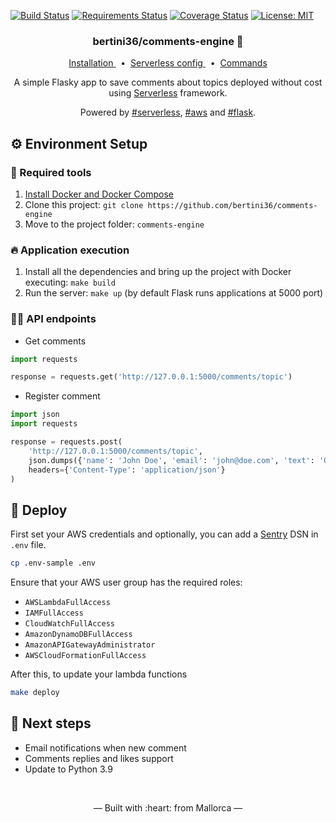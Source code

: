 [![Build Status](https://travis-ci.org/bertini36/comments-engine.svg?branch=master)](https://travis-ci.org/bertini36/comments-engine)
[![Requirements Status](https://requires.io/github/bertini36/comments-engine/requirements.svg?branch=master)](https://requires.io/github/bertini36/comments-engine/requirements/?branch=master)
[![Coverage Status](https://coveralls.io/repos/github/bertini36/comments-engine/badge.svg?branch=master)](https://coveralls.io/github/bertini36/comments-engine?branch=master)
[![License: MIT](https://img.shields.io/badge/License-MIT-blue.svg)](https://opensource.org/licenses/MIT)

<h3 align="center">
    bertini36/comments-engine 💬
</h3>
<p align="center">
  <a href="#-environment-setup" target="_blank">
    Installation
  </a>&nbsp;&nbsp;•&nbsp;
  <a href="https://github.com/bertini36/comments-engine/blob/master/serverless.yml" target="_blank">
    Serverless config
  </a>&nbsp;&nbsp;•&nbsp;
  <a href="https://github.com/bertini36/comments-engine/blob/master/Makefile" target="_blank">
    Commands
  </a>
</p>
<p align="center">
A simple Flasky app to save comments about topics deployed without cost using
<a href="https://www.serverless.com/" target="_blank">Serverless</a> framework.
</p>
<p align="center">
Powered by <a href="https://www.serverless.com/" target="_blank">#serverless</a>,
<a href="https://aws.amazon.com/" target="_blank">#aws</a> and
 <a href="https://flask.palletsprojects.com/en/1.1.x/" target="_blank">#flask</a>.
</p>

## ⚙️ Environment Setup

### 🐳 Required tools

1. [Install Docker and Docker Compose](https://www.docker.com/get-started)
2. Clone this project: `git clone https://github.com/bertini36/comments-engine`
3. Move to the project folder: `comments-engine`

### 🔥 Application execution

1. Install all the dependencies and bring up the project with Docker executing: `make build`
2. Run the server: `make up` (by default Flask runs applications at 5000 port)

### 👩‍💻 API endpoints
* Get comments
```python
import requests

response = requests.get('http://127.0.0.1:5000/comments/topic')
```
* Register comment
```python
import json
import requests

response = requests.post(
    'http://127.0.0.1:5000/comments/topic',
    json.dumps({'name': 'John Doe', 'email': 'john@doe.com', 'text': 'Ouh mama'}),
    headers={'Content-Type': 'application/json'}
)
```


## 🚀 Deploy

First set your AWS credentials and optionally, you can add a
 [Sentry](https://sentry.io/) DSN in `.env` file.
```bash
cp .env-sample .env
```

Ensure that your AWS user group has the required roles:
* `AWSLambdaFullAccess`
* `IAMFullAccess`
* `CloudWatchFullAccess`
* `AmazonDynamoDBFullAccess`
* `AmazonAPIGatewayAdministrator`
* `AWSCloudFormationFullAccess`

After this, to update your lambda functions
```bash
make deploy
```

## 🚩 Next steps
* Email notifications when new comment
* Comments replies and likes support
* Update to Python 3.9

<br />
<p align="center">&mdash; Built with :heart: from Mallorca &mdash;</p>
